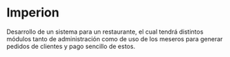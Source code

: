 # Imperion
Desarrollo de un sistema para un restaurante, el cual tendrá distintos módulos tanto de administración como de uso de los meseros para generar pedidos de clientes  y pago sencillo de estos.
